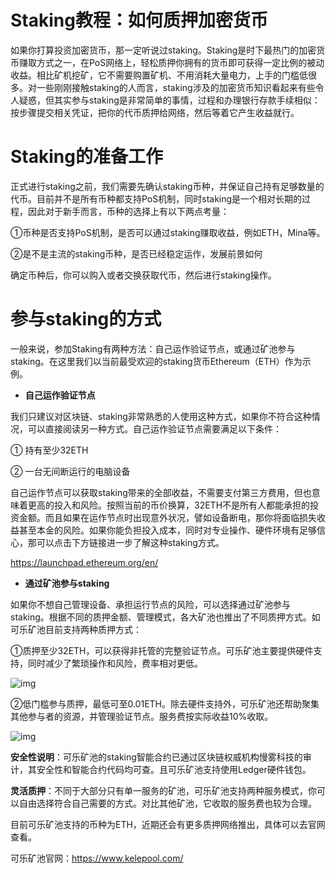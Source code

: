 # Staking教程：如何质押加密货币

如果你打算投资加密货币，那一定听说过staking。Staking是时下最热门的加密货币赚取方式之一，在PoS网络上，轻松质押你拥有的货币即可获得一定比例的被动收益。相比矿机挖矿，它不需要购置矿机、不用消耗大量电力，上手的门槛低很多。对一些刚刚接触staking的人而言，staking涉及的加密货币知识看起来有些令人疑惑，但其实参与staking是非常简单的事情，过程和办理银行存款手续相似：按步骤提交相关凭证，把你的代币质押给网络，然后等着它产生收益就行。

# Staking的准备工作

正式进行staking之前，我们需要先确认staking币种，并保证自己持有足够数量的代币。目前并不是所有币种都支持PoS机制，同时staking是一个相对长期的过程，因此对于新手而言，币种的选择上有以下两点考量：

①币种是否支持PoS机制，是否可以通过staking赚取收益，例如ETH，Mina等。

②是不是主流的staking币种，是否已经稳定运作，发展前景如何

确定币种后，你可以购入或者交换获取代币，然后进行staking操作。

# 参与staking的方式

一般来说，参加Staking有两种方法：自己运作验证节点，或通过矿池参与staking。在这里我们以当前最受欢迎的staking货币Ethereum（ETH）作为示例。

- **自己运作验证节点**

我们只建议对区块链、staking非常熟悉的人使用这种方式，如果你不符合这种情况，可以直接阅读另一种方式。自己运作验证节点需要满足以下条件：

① 持有至少32ETH

② 一台无间断运行的电脑设备

自己运作节点可以获取staking带来的全部收益，不需要支付第三方费用，但也意味着更高的投入和风险。按照当前的币价换算，32ETH不是所有人都能承担的投资金额。而且如果在运作节点时出现意外状况，譬如设备断电，那你将面临损失收益甚至本金的风险。如果你能负担投入成本，同时对专业操作、硬件环境有足够信心，那可以点击下方链接进一步了解这种staking方式。

https://launchpad.ethereum.org/en/

- **通过矿池参与staking**

如果你不想自己管理设备、承担运行节点的风险，可以选择通过矿池参与staking。根据不同的质押金额、管理模式，各大矿池也推出了不同质押方式。如可乐矿池目前支持两种质押方式：

①质押至少32ETH，可以获得非托管的完整验证节点。可乐矿池主要提供硬件支持，同时减少了繁琐操作和风险，费率相对更低。

![img](https://miro.medium.com/max/1400/1*JNZ1iik4jaOAiQKanetXdQ.png)

②低门槛参与质押，最低可至0.01ETH。除去硬件支持外，可乐矿池还帮助聚集其他参与者的资源，并管理验证节点。服务费按实际收益10%收取。

![img](https://miro.medium.com/max/1400/1*X8VgJQg2iHmGuXGoyXVybA.png)

**安全性说明**：可乐矿池的staking智能合约已通过区块链权威机构慢雾科技的审计，其安全性和智能合约代码均可查。且可乐矿池支持使用Ledger硬件钱包。

**灵活质押**：不同于大部分只有单一服务的矿池，可乐矿池支持两种服务模式，你可以自由选择符合自己需要的方式。对比其他矿池，它收取的服务费也较为合理。

目前可乐矿池支持的币种为ETH，近期还会有更多质押网络推出，具体可以去官网查看。

可乐矿池官网：https://www.kelepool.com/
